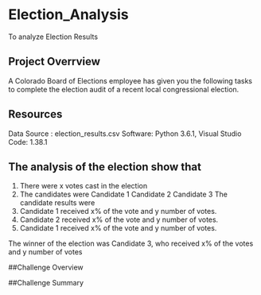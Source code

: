 # Election_Analysis
To analyze Election Results

## Project Overrview
A Colorado Board of Elections employee has given you the following tasks to complete the election audit of a recent local congressional election.

## Resources
Data Source : election_results.csv
Software: Python 3.6.1, Visual Studio Code: 1.38.1

## The analysis of the election show that
1. There were x votes cast in the election
2. The candidates were
    Candidate 1
    Candidate 2
    Candidate 3
The candidate results were 
1. Candidate 1 received x% of the vote and y number of votes.
2. Candidate 2 received x% of the vote and y number of votes.
3. Candidate 1 received x% of the vote and y number of votes.

The winner of the election was
Candidate 3, who received x% of the votes and y number of votes

##Challenge Overview

##Challenge Summary
